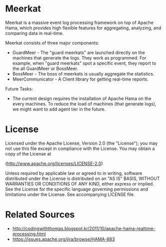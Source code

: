 Meerkat
===============
Meerkat is a massive event log processing framework on top of Apache Hama, which provides high flexible features for aggregating, analyzing, and comparing data in real-time.

Meerkat consists of three major components:

 * GuardMeer - The "guard meerkats" are launched directly on the machines that generate the logs. They work as programmed. For example, when "guard meerkats" spot a specific event, they report to the all GuardMeer or BossMeer.
 * BossMeer - The boss of meerkats is usually aggregate the statistics.
 * MeerCommunicator - A Client library for getting real-time reports.

Future Tasks:

 * The current design requires the installation of Apache Hama on the every machines. To reduce the load of machines (that generate logs), we might want to add agent tier in the future.

License
===============
Licensed under the Apache License, Version 2.0 (the "License"); you may not use this file except in compliance with the License. You may obtain a copy of the License at

(http://www.apache.org/licenses/LICENSE-2.0)

Unless required by applicable law or agreed to in writing, software distributed under the License is distributed on an "AS IS" BASIS, WITHOUT WARRANTIES OR CONDITIONS OF ANY KIND, either express or implied. See the License for the specific language governing permissions and limitations under the License. See accompanying LICENSE file.

Related Sources
===============

 * http://codingwiththomas.blogspot.kr/2011/10/apache-hama-realtime-processing.html
 * https://issues.apache.org/jira/browse/HAMA-883